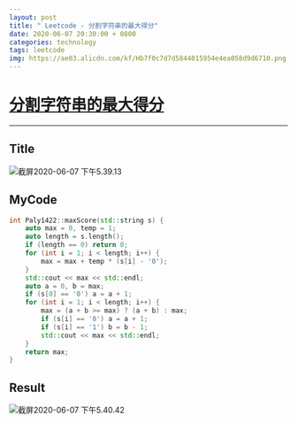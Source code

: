 ```yaml
---
layout: post
title: " Leetcode - 分割字符串的最大得分"
date: 2020-06-07 20:30:00 + 0800
categories: technology
tags: leetcode
img: https://ae03.alicdn.com/kf/Hb7f0c7d7d5844015954e4ea058d9d6710.png
---
```

# [分割字符串的最大得分](https://leetcode-cn.com/problems/maximum-score-after-splitting-a-string/)

---

## Title

![截屏2020-06-07 下午5.39.13](https://tva1.sinaimg.cn/large/007S8ZIlly1gfjv3ij70mj30yo0oiwit.jpg)

## MyCode

```c++
int Paly1422::maxScore(std::string s) {
    auto max = 0, temp = 1;
    auto length = s.length();
    if (length == 0) return 0;
    for (int i = 1; i < length; i++) {
        max = max + temp * (s[i] - '0');
    }
    std::cout << max << std::endl;
    auto a = 0, b = max;
    if (s[0] == '0') a = a + 1;
    for (int i = 1; i < length; i++) {
        max = (a + b >= max) ? (a + b) : max;
        if (s[i] == '0') a = a + 1;
        if (s[i] == '1') b = b - 1;
        std::cout << max << std::endl;
    }
    return max;
}
```

## Result

![截屏2020-06-07 下午5.40.42](https://tva1.sinaimg.cn/large/007S8ZIlly1gfjv52b8cvj30ye0acdh1.jpg)